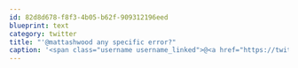 ```yaml
---
id: 82d8d678-f8f3-4b05-b62f-909312196eed
blueprint: text
category: twitter
title: "'@mattashwood any specific error?"
caption: '<span class="username username_linked">@<a href="https://twitter.com/mattashwood" title="Matt Ashwood">mattashwood</a></span> any specific error?'
---
```

